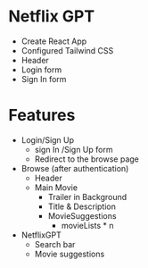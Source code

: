 # Netflix GPT

- Create React App
- Configured Tailwind CSS
- Header
- Login form
- Sign In form

# Features

- Login/Sign Up
  - sign In /Sign Up form
  - Redirect to the browse page
- Browse (after authentication)
  - Header
  - Main Movie
    - Trailer in Background
    - Title & Description
    - MovieSuggestions
      - movieLists \* n
- NetflixGPT
  - Search bar
  - Movie suggestions
